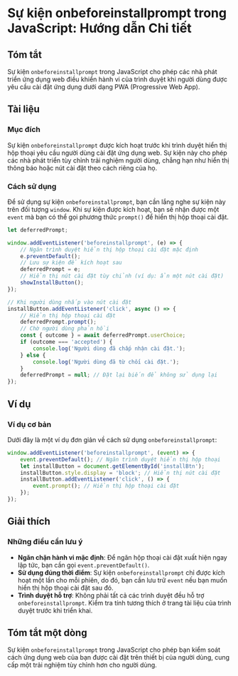 <!--
Meta Description: # Sự kiện onbeforeinstallprompt trong JavaScript: Hướng dẫn Chi tiết ## Tóm tắt Sự kiện `onbeforeinstallprompt` trong JavaScript cho phép các nhà phát...
Meta Keywords: đặt, cài, kiện, hiển, thị
-->

# Sự kiện onbeforeinstallprompt trong JavaScript: Hướng dẫn Chi tiết

## Tóm tắt
Sự kiện `onbeforeinstallprompt` trong JavaScript cho phép các nhà phát triển ứng dụng web điều khiển hành vi của trình duyệt khi người dùng được yêu cầu cài đặt ứng dụng dưới dạng PWA (Progressive Web App).

## Tài liệu
### Mục đích
Sự kiện `onbeforeinstallprompt` được kích hoạt trước khi trình duyệt hiển thị hộp thoại yêu cầu người dùng cài đặt ứng dụng web. Sự kiện này cho phép các nhà phát triển tùy chỉnh trải nghiệm người dùng, chẳng hạn như hiển thị thông báo hoặc nút cài đặt theo cách riêng của họ.

### Cách sử dụng
Để sử dụng sự kiện `onbeforeinstallprompt`, bạn cần lắng nghe sự kiện này trên đối tượng `window`. Khi sự kiện được kích hoạt, bạn sẽ nhận được một `event` mà bạn có thể gọi phương thức `prompt()` để hiển thị hộp thoại cài đặt.

```javascript
let deferredPrompt;

window.addEventListener('beforeinstallprompt', (e) => {
    // Ngăn trình duyệt hiển thị hộp thoại cài đặt mặc định
    e.preventDefault();
    // Lưu sự kiện để kích hoạt sau
    deferredPrompt = e;
    // Hiển thị nút cài đặt tùy chỉnh (ví dụ: ẩn một nút cài đặt)
    showInstallButton();
});

// Khi người dùng nhấp vào nút cài đặt
installButton.addEventListener('click', async () => {
    // Hiển thị hộp thoại cài đặt
    deferredPrompt.prompt();
    // Chờ người dùng phản hồi
    const { outcome } = await deferredPrompt.userChoice;
    if (outcome === 'accepted') {
        console.log('Người dùng đã chấp nhận cài đặt.');
    } else {
        console.log('Người dùng đã từ chối cài đặt.');
    }
    deferredPrompt = null; // Đặt lại biến để không sử dụng lại
});
```

## Ví dụ
### Ví dụ cơ bản
Dưới đây là một ví dụ đơn giản về cách sử dụng `onbeforeinstallprompt`:

```javascript
window.addEventListener('beforeinstallprompt', (event) => {
    event.preventDefault(); // Ngăn trình duyệt hiển thị hộp thoại
    let installButton = document.getElementById('installBtn');
    installButton.style.display = 'block'; // Hiển thị nút cài đặt
    installButton.addEventListener('click', () => {
        event.prompt(); // Hiển thị hộp thoại cài đặt
    });
});
```

## Giải thích
### Những điều cần lưu ý
- **Ngăn chặn hành vi mặc định**: Để ngăn hộp thoại cài đặt xuất hiện ngay lập tức, bạn cần gọi `event.preventDefault()`.
- **Sử dụng đúng thời điểm**: Sự kiện `onbeforeinstallprompt` chỉ được kích hoạt một lần cho mỗi phiên, do đó, bạn cần lưu trữ `event` nếu bạn muốn hiển thị hộp thoại cài đặt sau đó.
- **Trình duyệt hỗ trợ**: Không phải tất cả các trình duyệt đều hỗ trợ `onbeforeinstallprompt`. Kiểm tra tính tương thích ở trang tài liệu của trình duyệt trước khi triển khai.

## Tóm tắt một dòng
Sự kiện `onbeforeinstallprompt` trong JavaScript cho phép bạn kiểm soát cách ứng dụng web của bạn được cài đặt trên thiết bị của người dùng, cung cấp một trải nghiệm tùy chỉnh hơn cho người dùng.